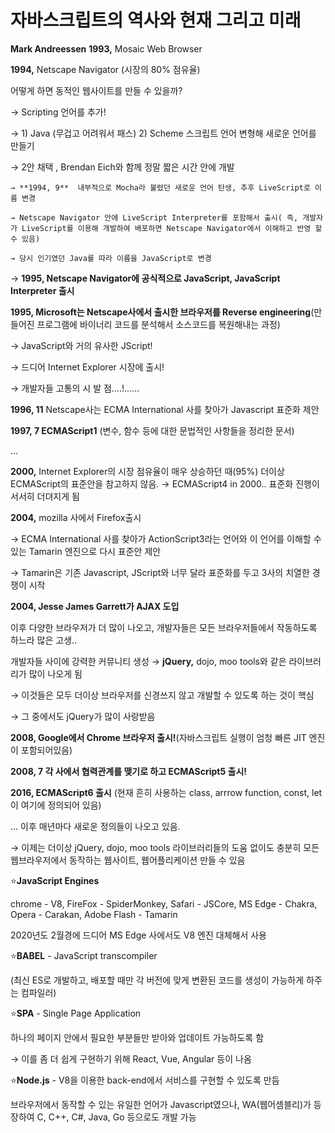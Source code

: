 # 자바스크립트의 역사와 현재 그리고 미래

**Mark Andreessen**
**1993,** Mosaic Web Browser

**1994,** Netscape Navigator (시장의 80% 점유율)

어떻게 하면 동적인 웹사이트를 만들 수 있을까?

→ Scripting 언어를 추가!

  → 1) Java (무겁고 어려워서 패스) 2) Scheme 스크립트 언어 변형해 새로운 언어를 만들기

  → 2안 채택 , Brendan Eich와 함께 정말 짧은 시간 안에 개발

    → **1994, 9**  내부적으로 Mocha라 불렸던 새로운 언어 탄생, 추후 LiveScript로 이름 변경

    → Netscape Navigator 안에 LiveScript Interpreter를 포함해서 출시( 즉, 개발자가 LiveScript를 이용해 개발하여 배포하면 Netscape Navigator에서 이해하고 반영 할 수 있음)

    → 당시 인기였던 Java를 따라 이름을 JavaScript로 변경

→ **1995, Netscape Navigator에 공식적으로 JavaScript, JavaScript Interpreter 출시**

**1995, Microsoft는 Netscape사에서 출시한 브라우저를 Reverse engineering**(만들어진 프로그램에 바이너리 코드를 분석해서 소스코드를 복원해내는 과정)

  → JavaScript와 거의 유사한 JScript!

  → 드디어 Internet Explorer 시장에 출시!

  → 개발자들 고통의 시 발 점....!......

**1996, 11** Netscape사는 ECMA International 사를 찾아가 Javascript 표준화 제안

**1997, 7 ECMAScript1** (변수, 함수 등에 대한 문법적인 사항들을 정리한 문서)

...

**2000,** Internet Explorer의 시장 점유율이 매우 상승하던 때(95%) 더이상 ECMAScript의 표준안을 참고하지 않음. → ECMAScript4 in 2000.. 표준화 진행이 서서히 더뎌지게 됨

**2004,** mozilla 사에서 Firefox출시

  → ECMA International 사를 찾아가 ActionScript3라는 언어와 이 언어를 이해할 수 있는 Tamarin 엔진으로 다시 표준안 제안

  → Tamarin은 기존 Javascript, JScript와 너무 달라 표준화를 두고 3사의 치열한 경쟁이 시작

**2004, Jesse James Garrett가 AJAX 도입**

이후 다양한 브라우저가 더 많이 나오고, 개발자들은 모든 브라우저들에서 작동하도록 하느라 많은 고생..

개발자들 사이에 강력한 커뮤니티 생성 → **jQuery,** dojo, moo tools와 같은 라이브러리가 많이 나오게 됨

  → 이것들은 모두 더이상 브라우저를 신경쓰지 않고 개발할 수 있도록 하는 것이 핵심

  → 그 중에서도 jQuery가 많이 사랑받음

**2008, Google에서 Chrome 브라우저 출시!**(자바스크립트 실행이 엄청 빠른 JIT 엔진이 포함되어있음)

**2008, 7 각 사에서 협력관계를 맺기로 하고 ECMAScript5 출시!**

**2016, ECMAScript6 출시** (현재 흔히 사용하는 class,  arrrow function, const, let이 여기에 정의되어 있음)

... 이후 매년마다 새로운 정의들이 나오고 있음.

→ 이제는 더이상 jQuery, dojo, moo tools 라이브러리들의 도움 없이도 충분히 모든 웹브라우저에서 동작하는 웹사이트, 웹어플리케이션 만들 수 있음

⭐️**JavaScript Engines**

chrome - V8, FireFox - SpiderMonkey, Safari - JSCore, MS Edge - Chakra, Opera - Carakan, Adobe Flash - Tamarin

2020년도 2월경에 드디어 MS Edge 사에서도 V8 엔진 대체해서 사용

⭐️**BABEL** - JavaScript transcompiler

(최신 ES로 개발하고, 배포할 때만 각 버전에 맞게 변환된 코드를 생성이 가능하게 하주는 컴파일러)

⭐️**SPA** - Single Page Application

하나의 페이지 안에서  필요한 부분들만 받아와 업데이트 가능하도록 함

  → 이를 좀 더 쉽게 구현하기 위해 React, Vue, Angular 등이 나옴

⭐️**Node.js** - V8을 이용한 back-end에서 서비스를 구현할 수 있도록 만듬

브라우저에서 동작할 수 있는 유일한 언어가 Javascript였으나, WA(웹어셈블리)가 등장하여 C, C++, C#, Java, Go 등으로도 개발 가능
